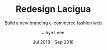 ---
layout: post
author: "Jihye Leee"
title:  "Redesign Lacigua"
subtitle: "Build a new branding e-commerce fashion web"
type: "Logo De Corps"
projects: true
text: true
portfolio: true
post-header: true
header-img: "img/lacigua.png"
main-img: "highlight-logo/img/lacigua.png"
role-title: "Front End Engineer"
role-specific: "Redesign, Branding, Prototyping"
team: "1 Product Designer, 1 UI/UX, 3 Marketing and 2 Engineer"
platforms: "Mobile & Desktop"
date: "Jul 2018 - Sep 2018"
order: 2
draft: true
---